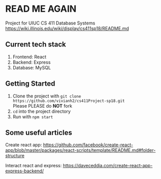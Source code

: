 # READ ME AGAIN
Project for UIUC CS 411 Database Systems  
https://wiki.illinois.edu/wiki/display/cs411sp18/README.md

## Current tech stack
1. Frontend: React
2. Backend: Express
3. Database: MySQL

## Getting Started  
1. Clone the project with `git clone https://github.com/vivianh2/cs411Project-sp18.git`  
Please PLEASE do **NOT** fork  
2. `cd` into the project directory  
3. Run with `npm start`  

## Some useful articles
Create react app: https://github.com/facebook/create-react-app/blob/master/packages/react-scripts/template/README.md#folder-structure

Interact react and express: https://daveceddia.com/create-react-app-express-backend/ 
